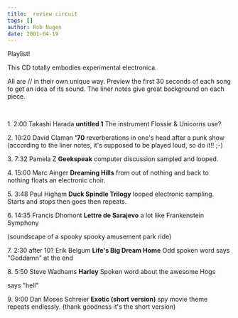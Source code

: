 ```yaml
---
title:  review circuit
tags: []
author: Rob Nugen
date: 2001-04-19
---
```


<p class=MsoNormal>Playlist!</p>

<p class=MsoNormal>This CD totally embodies experimental electronica. </p>

<p class=MsoNormal>All are // in their own unique way. Preview the first 30 seconds of each song to
get an idea of its sound. The liner
notes give great background on each piece.</p>

<p class=MsoNormal><![if !supportEmptyParas]>&nbsp;<![endif]><o:p></o:p></p>

<p class=MsoNormal>1. 2:00 Takashi
Harada <b>untitled 1</b> The instrument Flossie &amp; Unicorns use?</p>

<p class=MsoNormal>2. 10:20 David Claman <b>'70</b> reverberations in one's
head after a punk show (according to the liner notes, it's supposed to be
played loud, so do it!! ;-)</p>

<p class=MsoNormal>3. 7:32 Pamela Z <b>Geekspeak</b> computer discussion
sampled and looped.</p>

<p class=MsoNormal>4. 15:00 Marc Ainger <b>Dreaming Hills</b> from out of
nothing and back to nothing floats an electronic choir. </p>

<p class=MsoNormal>5. 3:48 Paul Higham <b>Duck Spindle Trilogy</b> looped
electronic sampling. Starts and stops
then goes then repeats.</p>

<p class=MsoNormal>6. 14:35 Francis Dhomont <b>Lettre de Sarajevo</b> a lot
like Frankenstein Symphony</p>

<p class=MsoNormal> (soundscape of a
spooky spooky amusement park ride)</p>

<p class=MsoNormal>7. 2:30 after 10? Erik Belgum <b>Life's Big Dream Home</b>
Odd spoken word says &quot;Goddamn&quot; at the end</p>

<p class=MsoNormal>8. 5:50 Steve Wadhams <b>Harley</b> Spoken word about the
awesome Hogs </p>

<p class=MsoNormal>says &quot;hell&quot;</p>

<p class=MsoNormal>9. 9:00 Dan Moses
Schreier<b> Exotic (short version)</b> spy movie theme repeats endlessly.
(thank goodness it's the short version)</p>

</div>

</body>

</html>
